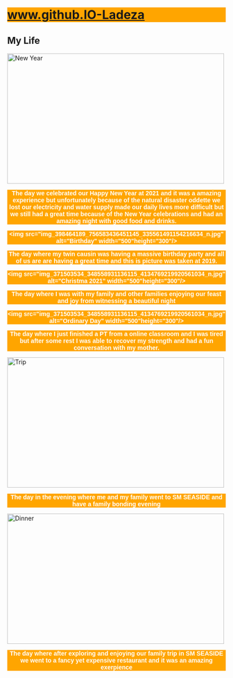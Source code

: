 # www.github.IO-Ladeza
<html>
<body>
<style>
p {
  background-color: orange;
  font-family: Arial, sans-serif;
  color: white;
  text-align:center;
}
h1 {
   background-color: orange;
 }
 p {
    font-weight: bold;
</style>
<h2>My Life</h2>
<img src="img_HappyNewYearFamily.jpg" alt="New Year" width="500" height="300"/>
<p> The day we celebrated our Happy New Year at 2021 and it was a amazing experience but unfortunately because of the natural disaster oddette we lost our electricity
    and water supply made our daily lives more difficult but we still had a great time because of the New Year celebrations and had an amazing night with good food and
    drinks.</p>

<img src="img_398464189_756583436451145_335561491154216634_n.jpg" alt="Birthday" width="500"height="300"/>
<p>The day where my twin causin was having a massive birthday party and all of us are are having a great time and this is picture was taken at 2019.</p>

<img src="img_371503534_348558931136115_4134769219920561034_n.jpg" alt="Christma 2021" width="500"height="300"/>
<p> The day where I was with my family and other families enjoying our feast and joy from witnessing a beautiful night</p>

<img src="img_371503534_348558931136115_4134769219920561034_n.jpg" alt="Ordinary Day" width="500"height="300"/>
<p> The day where I just finished a PT from a online classroom and I was tired but after some rest I was able to recover my strength and had a fun conversation with my mother.</p>

<img src="img_Walk In the mall.jpg" alt="Trip" width="500" height="300"/>
<p> The day in the evening where me and my family went to SM SEASIDE and have a family bonding evening</p>

<img src="img_403659378_344393581625836_6289919946529502749_n.jpg" alt="Dinner" width="500" height="300"/>
<p> The day where after exploring and enjoying our family trip in SM SEASIDE we went to a fancy yet expensive restaurant and it was an amazing exerpience </p>

</body>
</html>
